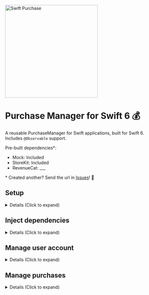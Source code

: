 <p align="left">
    <img src="https://github.com/user-attachments/assets/fe936a7f-5178-4f56-a95c-ca2158e6ad39" alt="Swift Purchase" width="300px" />
</p>

# Purchase Manager for Swift 6 💰

A reusable PurchaseManager for Swift applications, built for Swift 6. Includes `@Observable` support.

Pre-built dependencies*:

- Mock: Included
- StoreKit: Included
- RevenueCat: ___

\* Created another? Send the url in [Issues](https://github.com/SwiftfulThinking/SwiftfulPurchasing/issues)! 🥳

## Setup

<details>
<summary> Details (Click to expand) </summary>
<br>
    
Create an instance of PurchaseManager:

```swift
let purchaseManager = PurchaseManager(services: any PurchaseService, logger: LogManager?)

#if DEBUG
let purchaseManager = PurchaseManager(service: MockPurchaseService(), logger: logManager)
#else
let purchaseManager = PurchaseManager(service: StoreKitPurchaseService(), logger: logManager)
#endif
```

Optionally add to SwiftUI environment as an @Observable

```swift
Text("Hello, world!")
    .environment(purchaseManager)
```

</details>

## Inject dependencies

<details>
<summary> Details (Click to expand) </summary>
<br>
    
`PurchaseManager` is initialized with a `PurchaseService`. This is a public protocol you can use to create your own dependency.

'StoreKitPurchaseService` is included within the package, which uses the StoreKit framework to manage purchases.
```swift
let productIds = ["product.id.yearly", "product.id.monthly"]
let storeKit = StoreKitPurchaseService(productIds: productIds)
let logger = PurchaseManager(services: storeKit)
```

`MockPurchaseService` is also included for SwiftUI previews and testing. 

```swift
// No activeEntitlements = the user has not purchased
let service = MockPurchaseService(activeEntitlements: [], availableProducts: AnyProduct.mocks)

// Yes activeEntitlements = the user has purchased
let service = MockPurchaseService(activeEntitlements: [PurchasedEntitlement.mock], availableProducts: AnyProduct.mocks)
```

Other services are not directly included, so that the developer can pick-and-choose which dependencies to add to the project. 

You can create your own `PurchaseService` by conforming to the protocol:

```swift
public protocol PurchaseService: Sendable {
    func getAvailableProducts() async throws -> [AnyProduct]
    func getUserEntitlements() async throws -> [PurchasedEntitlement]
    func purchaseProduct(productId: String) async throws -> [PurchasedEntitlement]
    func restorePurchase() async throws -> [PurchasedEntitlement]
    func listenForTransactions(onTransactionsUpdated: @escaping @Sendable () async -> Void) async
    func logIn(userId: String, email: String?) async throws -> [PurchasedEntitlement]
}
```

</details>

## Manage user account

<details>
<summary> Details (Click to expand) </summary>
<br>
    
The manager will automatically fetch and listen for purchased entitlements on launch. 

Call `logIn` when the userId is set or changes. 

You can call `logIn` every app launch.

```swift
purchaseManager.logIn(userId: String, email: String?) async throws
purchaseManager.logOut() async throws
```

</details>

## Manage purchases

<details>
<summary> Details (Click to expand) </summary>
<br>
    
Get user's entitlements:

```swift
purchaseManager.entitlements // all purchased entitlements
purchaseManager.entitlements.active // all purchased entitlements that are still active
purchaseManager.entitlements.hasActiveEntitlement // user has at least 1 active entitlement
```

Make new purchase:

```swift
// Products available for purchase to this user
let products = try await purchaseManager.getAvailableProducts()

// Purchase a specific product
let entitlements = try await purchaseManager.purchaseProduct(productId: "")

// Restore purchases
let entitlements = try await restorePurchase()
```

</details>
